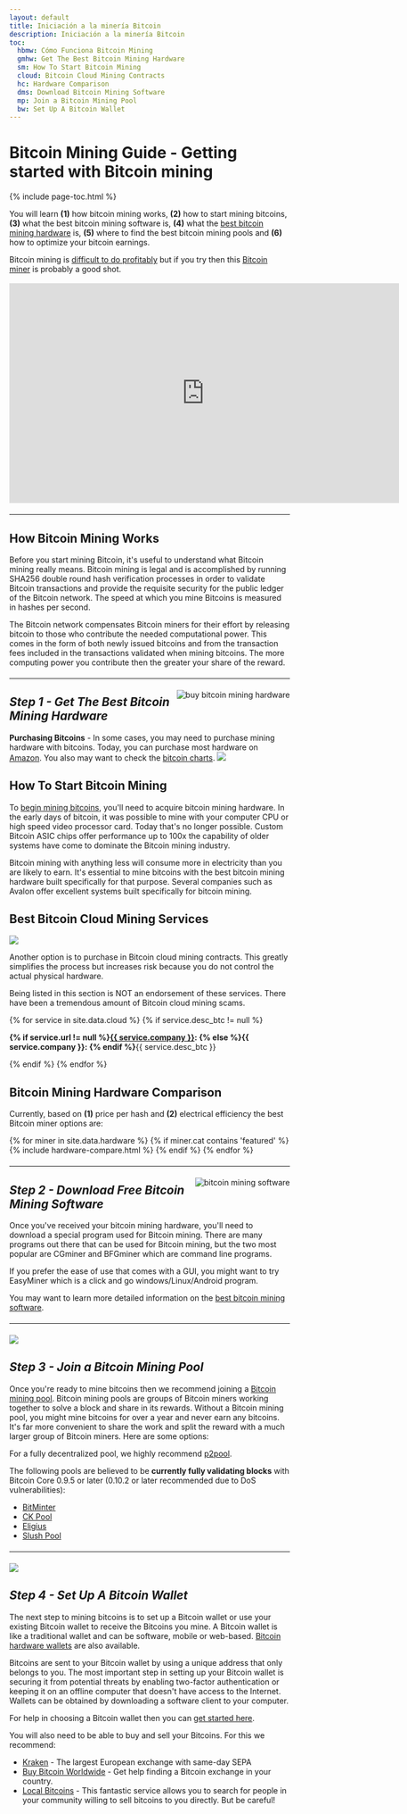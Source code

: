 ```yaml
---
layout: default
title: Iniciación a la minería Bitcoin
description: Iniciación a la minería Bitcoin
toc:
  hbmw: Cómo Funciona Bitcoin Mining
  gmhw: Get The Best Bitcoin Mining Hardware
  sm: How To Start Bitcoin Mining
  cloud: Bitcoin Cloud Mining Contracts
  hc: Hardware Comparison
  dms: Download Bitcoin Mining Software
  mp: Join a Bitcoin Mining Pool
  bw: Set Up A Bitcoin Wallet
---
```


<h1>Bitcoin Mining Guide - Getting started with Bitcoin mining</h1>
{% include page-toc.html %}

You will learn <b>(1)</b> how bitcoin mining works, <b>(2)</b> how to start mining bitcoins, <b>(3)</b> what the best bitcoin mining software is, <b>(4)</b> what the <a href="/bitcoin-mining-hardware/">best bitcoin mining hardware</a> is, <b>(5)</b> where to find the best bitcoin mining pools and <b>(6)</b> how to optimize your bitcoin earnings.
<p>Bitcoin mining is <a href="/bitcoin-mining-profitability/">difficult to do profitably</a> but if you try then this <a href="http://geni.us/37CM">Bitcoin miner</a> is probably a good shot.
<br /><br />
<iframe width="700" height="394" src="https://www.youtube.com/embed/GmOzih6I1zs" frameborder="0" allowfullscreen></iframe>
<hr style="width: 100%; margin: 20px 0; color: #eee;" />
<h2 id="hbmw">How Bitcoin Mining Works</h2>
<p>Before you start mining Bitcoin, it's useful to understand what Bitcoin mining really means. Bitcoin mining is legal and is accomplished by running SHA256 double round hash verification processes in order to validate Bitcoin transactions and provide the requisite security for the public ledger of the Bitcoin network. The speed at which you mine Bitcoins is measured in hashes per second.

<p>The Bitcoin network compensates Bitcoin miners for their effort by releasing bitcoin to those who contribute the needed computational power. This comes in the form of both newly issued bitcoins and from the transaction fees included in the transactions validated when mining bitcoins. The more computing power you contribute then the greater your share of the reward.

<hr style="width: 100%; margin: 20px 0; color: #eee;" />
<img src="/images/icons/icon-gs-bitcoin-mining-hardware.png" alt="buy bitcoin mining hardware" align="right"><h2 id="gmhw"><em><b>Step 1</b> - Get The Best Bitcoin Mining Hardware</em></h2>
<p><strong>Purchasing Bitcoins</strong> - In some cases, you may need to purchase mining hardware with bitcoins. Today, you can purchase most hardware on <a href="http://geni.us/37CM">Amazon</a>. You also may want to check the <a href="http://www.bitcoincharts.com">bitcoin charts</a>.

<img src="/images/icons/mining.png" class="pull-right bitcoin-icon">

<h2 id="sm">How To Start Bitcoin Mining</h2>

<p>To <a href="/bitcoin-mining-for-beginners-how-to-mine-bitcoins/">begin mining bitcoins</a>, you'll need to acquire bitcoin mining hardware. In the early days of bitcoin, it was possible to mine with your computer CPU or high speed video processor card. Today that's no longer possible. Custom Bitcoin ASIC chips offer performance up to 100x the capability of older systems have come to dominate the Bitcoin mining industry.
<p>Bitcoin mining with anything less will consume more in electricity than you are likely to earn. It's essential to mine bitcoins with the best bitcoin mining hardware built specifically for that purpose. Several companies such as Avalon offer excellent systems built specifically for bitcoin mining.

<h2 id="cloud">Best Bitcoin Cloud Mining Services</h2>
<img src="/images/icons/cloud.png" class="pull-right bitcoin-icon">


<div class="mining-software-wrap">
<p>Another option is to purchase in Bitcoin cloud mining contracts. This greatly simplifies the process but increases risk because you do not control the actual physical hardware.
<p>Being listed in this section is NOT an endorsement of these services. There have been a tremendous amount of Bitcoin cloud mining scams.</p>

{% for service in site.data.cloud %}
{% if service.desc_btc != null %}
<p class="cloud-mining-info">
<b>{% if service.url != null %}<a rel="nofollow" href="{{ service.url }}">{{ service.company }}</a>: {% else %}{{ service.company }}: {% endif %}</b>{{ service.desc_btc }}
</p>
{% endif %}
{% endfor %}
</div>

<h2 id="hc">Bitcoin Mining Hardware Comparison</h2>

<p>Currently, based on <b>(1)</b> price per hash and <b>(2)</b> electrical efficiency the best Bitcoin miner options are:</p>

<div class="hardware-comparison">
{% for miner in site.data.hardware %}
{% if miner.cat contains 'featured' %}
{% include hardware-compare.html %}
{% endif %}
{% endfor %}
</div>

<hr style="width: 100%; margin: 20px 0; color: #eee;" />
<img src="/images/icons/icon-gs-bitcoin-mining-software.png" alt="bitcoin mining software" align="right"><h2 id="dms"><em><b>Step 2</b> - Download Free Bitcoin Mining Software</em></h2>
<p>Once you've received your bitcoin mining hardware, you'll need to download a special program used for Bitcoin mining. There are many programs out there that can be used for Bitcoin mining, but the two most popular are CGminer and BFGminer which are command line programs.
<p>If you prefer the ease of use that comes with a GUI, you might want to try EasyMiner which is a click and go windows/Linux/Android program.</p>
<p>You may want to learn more detailed information on the <a href="/bitcoin-mining-software/">best bitcoin mining software</a>.
<hr style="width: 100%; margin: 20px 0; color: #eee;" />

<img src="/images/icons/pool.png" class="pull-right bitcoin-icon">
<h2 id="mp"><em><b>Step 3</b> - Join a Bitcoin Mining Pool</em></h2>
<p>Once you're ready to mine bitcoins then we recommend joining a <a href="/bitcoin-mining-pools/">Bitcoin mining pool</a>. Bitcoin mining pools are groups of Bitcoin miners working together to solve a block and share in its rewards. Without a Bitcoin mining pool, you might mine bitcoins for over a year and never earn any bitcoins. It's far more convenient to share the work and split the reward with a much larger group of Bitcoin miners. Here are some options:
<p>For a fully decentralized pool, we highly recommend <a href="http://p2pool.in">p2pool</a>.
<p>The following pools are believed to be <b>currently fully validating blocks</b> with Bitcoin Core 0.9.5 or later (0.10.2 or later recommended due to DoS vulnerabilities):
<ul><li><a href="https://bitminter.com/">BitMinter</a></li>
<li><a href="http://www.kano.is/">CK Pool</a></li>
<li><a href="http://eligius.st/~gateway/">Eligius</a></li>
<li><a href="https://en.bitcoin.it/wiki/Bitcoin_Pooled_Mining">Slush Pool</a></li></ul>

<hr style="width: 100%; margin: 20px 0; color: #eee;" />

<img src="/images/icons/wallet.png" class="pull-right bitcoin-icon">

<h2 id="bw"><em><b>Step 4</b> - Set Up A Bitcoin Wallet</em></h2>
<p>The next step to mining bitcoins is to set up a Bitcoin wallet or use your existing Bitcoin wallet to receive the Bitcoins you mine. A Bitcoin wallet is like a traditional wallet and can be software, mobile or web-based. <a href="https://www.ledgerwallet.com/r/4727">Bitcoin hardware wallets</a> are also available.
<p>Bitcoins are sent to your Bitcoin wallet by using a unique address that only belongs to you. The most important step in setting up your Bitcoin wallet is securing it from potential threats by enabling two-factor authentication or keeping it on an offline computer that doesn't have access to the Internet. Wallets can be obtained by downloading a software client to your computer.
<p>For help in choosing a Bitcoin wallet then you can <a href="https://www.weusecoins.com/en/find-the-best-bitcoin-wallet/">get started here</a>.
<p>You will also need to be able to buy and sell your Bitcoins. For this we recommend:
<ul>
<li><a href="https://www.kraken.com/">Kraken</a> - The largest European exchange with same-day SEPA</li>
<li><a href="https://www.buybitcoinworldwide.com/">Buy Bitcoin Worldwide</a> - Get help finding a Bitcoin exchange in your country.</li>
<li><a href="http://geni.us/localbitcoins">Local Bitcoins</a> - This fantastic service allows you to search for people in your community willing to sell bitcoins to you directly. But be careful!</li>
</ul>
